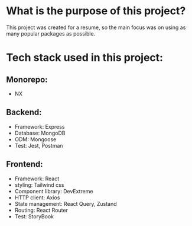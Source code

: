 # What is the purpose of this project?
This project was created for a resume, so the main focus was on using as many popular packages as possible.

# Tech stack used in this project:

## Monorepo:
 - NX

## Backend:
 - Framework: Express
 - Database: MongoDB
 - ODM: Mongoose
 - Test: Jest, Postman

## Frontend:
- Framework: React
- styling: Tailwind css
- Component library: DevExtreme
- HTTP client: Axios
- State management: React Query, Zustand
- Routing: React Router
- Test: StoryBook
